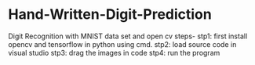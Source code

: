# Hand-Written-Digit-Prediction
Digit Recognition with MNIST data set and open cv
steps- 
stp1: first install opencv and tensorflow in python using cmd.
stp2: load source code in visual studio
stp3: drag the images in code 
stp4: run the program
